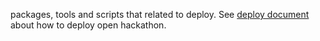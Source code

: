packages, tools and scripts that related to deploy. See [deploy document](https://github.com/msopentechcn/open-hackathon/blob/master/documents/developer_guide.md#deploy) about how to deploy open hackathon.
